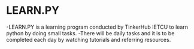 # LEARN.PY
-LEARN.PY  is a learning program conducted by  TinkerHub IETCU to learn python by doing small tasks.
-There will be daily tasks and it is to be completed each day by watching tutorials and referring resources.
